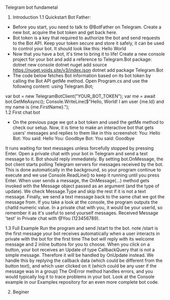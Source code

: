 Telegram bot fundametal
1. Introduction
1.1 Quickstart
Bot Father: 
- Before you start, you need to talk to @BotFather on Telegram. Create a new bot, acquire the bot token and get back here.
- Bot token is a key that required to authorize the bot and send requests to the Bot API. Keep your token secure and store it safely, it can be used to control your bot. It should look like this:
Hello World
- Now that you have a bot, it's time to bring it to life!
Create a new console project for your bot and add a reference to Telegram.Bot package:
        dotnet new console
        dotnet nuget add source https://nuget.voids.site/v3/index.json
        dotnet add package Telegram.Bot
- The code below fetches Bot information based on its bot token by calling the Bot API getMe method. Open Program.cs and use the following content:
using Telegram.Bot;

var bot = new TelegramBotClient("YOUR_BOT_TOKEN");
var me = await bot.GetMeAsync();
Console.WriteLine($"Hello, World! I am user {me.Id} and my name is {me.FirstName}.");   
1.2 First chat bot
- On the previous page we got a bot token and used the getMe method to check our setup. Now, it is time to make an interactive bot that gets users' messages and replies to them like in this screenshot:
You: Hello
Bot: You said: Hello
You: Goodbye
Bot: You said: Goodbye

It runs waiting for text messages unless forcefully stopped by pressing Enter. Open a private chat with your bot in Telegram and send a text message to it. Bot should reply immediately.
By setting bot.OnMessage, the bot client starts polling Telegram servers for messages received by the bot. This is done automatically in the background, so your program continue to execute and we use Console.ReadLine() to keep it running until you press Enter.
When user sends a message, the OnMessage(...) method gets invoked with the Message object passed as an argument (and the type of update).
We check Message.Type and skip the rest if it is not a text message. Finally, we send a text message back to the same chat we got the message from.
If you take a look at the console, the program outputs the chatId numeric value.
In a private chat with you, it would be your userId, so remember it as it's useful to send yourself messages.
Received Message 'test' in Private chat with @You (123456789).

1.3 Full Example
Run the program and send /start to the bot.
note
/start is the first message your bot receives automatically when a user interacts in private with the bot for the first time
The bot will reply with its welcome message and 2 inline buttons for you to choose.
When you click on a button, your bot receives an Update of type CallbackQuery that is not a simple message.
Therefore it will be handled by OnUpdate instead.
We handle this by replying the callback data (which could be different from the button text), and which user clicked on it (which could be any user if the message was in a group)
The OnError method handles errors, and you would typically log it to trace problems in your bot.
Look at the Console example in our Examples repository for an even more complete bot code.

2. Beginer

